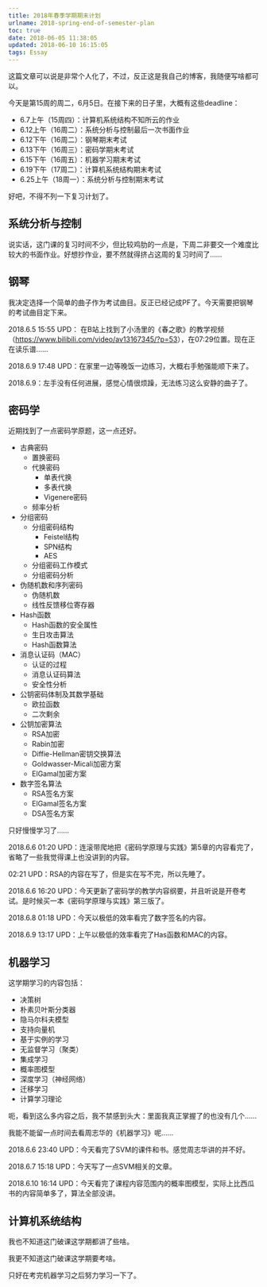 ```yaml
---
title: 2018年春季学期期末计划
urlname: 2018-spring-end-of-semester-plan
toc: true
date: 2018-06-05 11:38:05
updated: 2018-06-10 16:15:05
tags: Essay
---
```


这篇文章可以说是非常个人化了，不过，反正这是我自己的博客，我随便写啥都可以。

今天是第15周的周二，6月5日。在接下来的日子里，大概有这些deadline：
* 6.7上午（15周四）：计算机系统结构不知所云的作业
* 6.12上午（16周二）：系统分析与控制最后一次书面作业
* 6.12下午（16周二）：钢琴期末考试
* 6.13下午（16周三）：密码学期末考试
* 6.15下午（16周五）：机器学习期末考试
* 6.19下午（17周二）：计算机系统结构期末考试
* 6.25上午（18周一）：系统分析与控制期末考试

好吧，不得不列一下复习计划了。

## 系统分析与控制

说实话，这门课的复习时间不少，但比较鸡肋的一点是，下周二非要交一个难度比较大的书面作业。好想抄作业，要不然就得挤占这周的复习时间了……

## 钢琴

我决定选择一个简单的曲子作为考试曲目。反正已经记成PF了。今天需要把钢琴的考试曲目定下来。

2018.6.5 15:55 UPD：
在B站上找到了小汤里的《春之歌》的教学视频（<https://www.bilibili.com/video/av13167345/?p=53>），在07:29位置。现在正在读乐谱……

2018.6.9 17:48 UPD：在家里一边等晚饭一边练习，大概右手勉强能顺下来了。

2018.6.9：左手没有任何进展，感觉心情很烦躁，无法练习这么安静的曲子了。

## 密码学

近期找到了一点密码学原题，这一点还好。

<!--
* 古典密码
  * 包括谜机、置换密码、代换密码、仿射密码、维热纳尔密码等内容
  * 这些内容在做Homework1的时候我差不多学会了
* 分组密码
  * DES、AES、分组密码的工作模式、分组密码分析方法……
  * 这些内容在做Homework2的时候学习了一部分
* 伪随机数和序列密码
* Hash函数和消息认证码
* 公钥密码体制
  * RSA：数学知识、原理、素性检测、安全性分析
  * Diffe-Hellman密钥交换协议：数学知识、原理
  * Rabin密码体制：数学知识（二次剩余）、原理-->

* 古典密码
  * 置换密码
  * 代换密码
    * 单表代换
    * 多表代换
    * Vigenere密码
  * 频率分析
* 分组密码
  * 分组密码结构
    * Feistel结构
    * SPN结构
    * AES
  * 分组密码工作模式
  * 分组密码分析
* 伪随机数和序列密码
  * 伪随机数
  * 线性反馈移位寄存器
* Hash函数
  * Hash函数的安全属性
  * 生日攻击算法
  * Hash函数算法
* 消息认证码（MAC）
  * 认证的过程
  * 消息认证码算法
  * 安全性分析
* 公钥密码体制及其数学基础
  * 欧拉函数
  * 二次剩余
* 公钥加密算法
  * RSA加密
  * Rabin加密
  * Diffie-Hellman密钥交换算法
  * Goldwasser-Micali加密方案
  * ElGamal加密方案
* 数字签名算法
  * RSA签名方案
  * ElGamal签名方案
  * DSA签名方案

只好慢慢学习了……

2018.6.6 01:20 UPD：连滚带爬地把《密码学原理与实践》第5章的内容看完了，省略了一些我觉得课上也没讲到的内容。

02:21 UPD：RSA的内容在写了，但是实在写不完，所以先睡了。

2018.6.6 16:20 UPD：今天更新了密码学的教学内容纲要，并且听说是开卷考试。是时候买一本《密码学原理与实践》第三版了。

2018.6.8 01:18 UPD：今天以极低的效率看完了数字签名的内容。

2018.6.9 13:17 UPD：上午以极低的效率看完了Has函数和MAC的内容。

## 机器学习

这学期学习的内容包括：
* 决策树
* 朴素贝叶斯分类器
* 隐马尔科夫模型
* 支持向量机
* 基于实例的学习
* 无监督学习（聚类）
* 集成学习
* 概率图模型
* 深度学习（神经网络）
* 迁移学习
* 计算学习理论

呃，看到这么多内容之后，我不禁感到头大：里面我真正掌握了的也没有几个……

我能不能留一点时间去看周志华的《机器学习》呢……

2018.6.6 23:40 UPD：今天看完了SVM的课件和书。感觉周志华讲的并不好。

2018.6.7 15:18 UPD：今天写了一点SVM相关的文章。

2018.6.10 16:14 UPD：今天看完了课程内容范围内的概率图模型，实际上比西瓜书的内容简单多了，算法全部没讲。

## 计算机系统结构

我也不知道这门破课这学期都讲了些啥。

我更不知道这门破课这学期要考啥。

只好在考完机器学习之后努力学习一下了。
